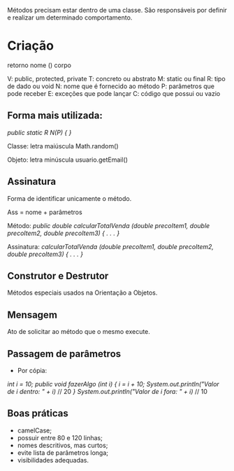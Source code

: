 Métodos precisam estar dentro de uma classe. São responsáveis por definir e realizar um determinado comportamento.

# Criação

<?visibilidade?> <?tipo?> <?modificador?> retorno nome (<?parâmetros?>) <?exceções?> corpo

V: public, protected, private
T: concreto ou abstrato
M: static ou final
R: tipo de dado ou void
N: nome que é fornecido ao método
P: parâmetros que pode receber
E: exceções que pode lançar
C: código que possui ou vazio

## Forma mais utilizada:

*public static R N(P) {  }*

Classe: letra maiúscula
Math.random()

Objeto: letra minúscula
usuario.getEmail()

## Assinatura

Forma de identificar unicamente o método.

Ass = nome + parâmetros

Método:
*public double calcularTotalVenda (double precoItem1, double precoItem2, double precoItem3) { . . . }*

Assinatura:
*calcularTotalVenda (double precoItem1, double precoItem2, double precoItem3) { . . . }*


## Construtor e Destrutor

Métodos especiais usados na Orientação a Objetos.

## Mensagem

Ato de solicitar ao método que o mesmo execute.

## Passagem de parâmetros

- Por cópia:

*int i = 10;*
*public void fazerAlgo (int i) {*
    *i = i + 10;*
    *System.out.println("Valor de i dentro: " + i)*   // 20
    *}*
*System.out.println("Valor de i fora: " + i)* // 10 

## Boas práticas

- camelCase;
- possuir entre 80 e 120 linhas;
- nomes descritivos, mas curtos;
- evite lista de parâmetros longa;
- visibilidades adequadas.